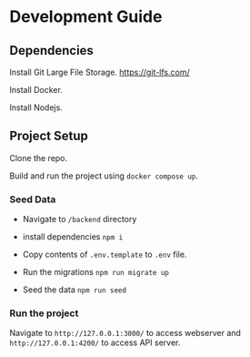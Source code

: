 # Development Guide

## Dependencies

Install Git Large File Storage. https://git-lfs.com/

Install Docker.

Install Nodejs.

## Project Setup

Clone the repo.

Build and run the project using `docker compose up`.

### Seed Data

- Navigate to `/backend` directory

- install dependencies `npm i`

- Copy contents of `.env.template` to `.env` file.

- Run the migrations `npm run migrate up`

- Seed the data `npm run seed`

### Run the project

Navigate to `http://127.0.0.1:3000/` to access webserver and `http://127.0.0.1:4200/` to access API server.
